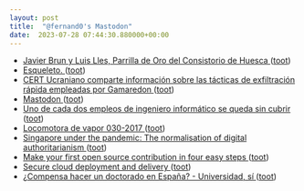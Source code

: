 ```yaml
---
layout: post
title:  "@fernand0's Mastodon"
date:  2023-07-28 07:44:30.880000+00:00
---
```

*  [Javier Brun y Luis Lles, Parrilla de Oro del Consistorio de Huesca ](https://www.aragonmusical.com/2023/07/javier-brun-y-luis-lles-parrilla-de-oro-del-consistorio-de-huesca) ([toot](https://mastodon.social/@fernand0/110790591832203687))
*  [Esqueleto. ](https://avecesunafoto.wordpress.com/2023/07/27/esqueleto) ([toot](https://mastodon.social/@fernand0/110787282869547536))
*  [CERT Ucraniano comparte información sobre las tácticas de exfiltración rápida empleadas por Gamaredon ](https://unaaldia.hispasec.com/2023/07/cert-ucraniano-comparte-informacion-sobre-las-tacticas-de-exfiltracion-rapida-empleadas-por-gamaredon.htm) ([toot](https://mastodon.social/@fernand0/110787233320575194))
*  [Mastodon ](https://wikimedia.social/abou) ([toot](https://mastodon.social/@fernand0/110786941083351835))
*  [Uno de cada dos empleos de ingeniero informático se queda sin cubrir ](https://cadenaser.com/aragon/2023/07/15/uno-de-cada-dos-empleos-de-ingeniero-informatico-se-queda-sin-cubrir-radio-zaragoza) ([toot](https://mastodon.social/@fernand0/110786840004173780))
*  [Locomotora de vapor 030-2017 ](https://www.flickr.com/photos/fernand0/53057264678) ([toot](https://mastodon.social/@fernand0/110786453384522127))
*  [Singapore under the pandemic: The normalisation of digital authoritarianism ](https://globalvoices.org/2023/07/12/singapore-under-the-pandemic-the-normalisation-of-digital-authoritarianism) ([toot](https://mastodon.social/@fernand0/110786432121881894))
*  [Make your first open source contribution in four easy steps ](https://github.com/readme/guides/first-oss-contributio) ([toot](https://mastodon.social/@fernand0/110786297794682919))
*  [Secure cloud deployment and delivery ](https://github.com/readme/guides/github-actions-eli-lill) ([toot](https://mastodon.social/@fernand0/110786016642866375))
*  [¿Compensa hacer un doctorado en España? - Universidad, sí ](https://www.universidadsi.es/compensa-hacer-un-doctorado-en-espana) ([toot](https://mastodon.social/@fernand0/110785775573706561))
